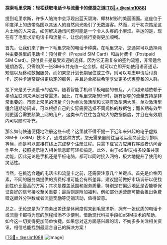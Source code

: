 **探索毛里求斯：轻松获取电话卡与流量卡的便捷之道[[TG💪+ @esim1088](https://t.me/s/esim1088)]**

提到毛里求斯，许多人脑海中会浮现出蓝天碧海、椰林树影的美丽画面。这座位于印度洋上的热带岛国以其迷人的自然风光吸引了无数游客。然而，对于初次踏足这片土地的人来说，如何解决通讯问题可能是一个令人头疼的小麻烦。幸运的是，现在有了毛里求斯电话卡和流量卡，让您的旅行变得更加顺畅。

首先，让我们来了解一下毛里求斯的电话卡种类。在毛里求斯，您通常可以选择两种主要类型的电话卡：预付费卡（Prepaid SIM Card）和后付费卡（Postpaid SIM Card）。预付费卡是最受欢迎的选择，因为它无需复杂的签约流程，非常适合短期游客。只需购买一张SIM卡并充值一定金额，就可以立即开始使用语音通话、短信以及移动数据服务。而如果您计划长期居住或工作，则可以考虑申请后付费卡，这种卡通常提供更稳定的服务，并且适合那些希望享受更多优惠套餐的人群。

接下来是关于流量卡的选择。随着智能手机和平板电脑的普及，人们越来越依赖于移动互联网来满足日常需求。因此，在毛里求斯旅行时，拥有足够的流量支持是非常重要的。市面上常见的流量卡分为单次激活型和长期有效型两大类。单次激活型适合短期访问者，可以根据自己的实际需要选择不同规格的数据包；而长期有效型则更适合需要频繁上网的用户，这类卡片往往包含较大的数据额度，并且在有效期内可以随时补充。

那么如何快速便捷地注册这些卡呢？这里就不得不提一下近年来兴起的电子虚拟SIM卡（eSIM）技术了。通过这种方式，您无需亲自前往当地运营商营业厅排队等候，而是可以直接在线上完成整个注册过程。只需下载官方应用程序或者访问合作平台，按照提示输入相关信息即可轻松搞定。此外，由于eSIM支持多设备共享功能，因此无论是手机还是平板电脑，都可以同时接入网络，极大地提升了使用的灵活性。

当然，在挑选合适的电话卡和流量卡之前，还需要注意几个关键点。首先是价格因素，不同的服务商提供的资费标准可能会有所差异，建议提前做好市场调研以便找到性价比最高的方案；其次是覆盖范围和服务质量，特别是在偏远地区是否能够保证良好的信号接收至关重要；最后则是附加福利，例如部分运营商可能会推出免费赠送额外分钟数或者流量奖励等促销活动，值得留意。

总之，无论您是为了商务出差还是休闲度假来到毛里求斯，拥有一张优质的电话卡或流量卡都将为您的旅程增添不少便利。借助现代科技手段如eSIM技术的帮助，如今这一切变得更加简单快捷。如果您对这方面感兴趣的话，不妨多多关注相关资讯，相信总能找到最适合自己的解决方案！

[[TG💪+ @esim1088](https://t.me/s/esim1088) ![Image](https://i.postimg.cc/4NQfJmqS/Snipaste-2025-05-13-00-14-12.png)]